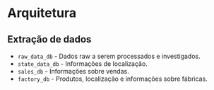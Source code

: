 # Arquitetura
## Extração de dados

* `raw_data_db` - Dados raw a serem processados e investigados.
* `state_data_db` - Informações de localização.
* `sales_db` - Informações sobre vendas.
* `factory_db` - Produtos, localização e informações sobre fábricas.